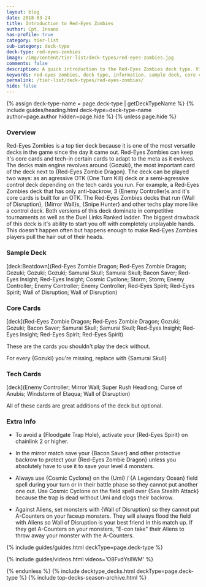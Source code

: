```yaml
---
layout: blog
date: 2018-03-24
title: Introduction to Red-Eyes Zombies
author: Cpt. Insano
has-profile: true
category: tier-list
sub-category: deck-type
deck-type: red-eyes-zombies
image: /img/content/tier-list/deck-types/red-eyes-zombies.jpg
comments: false
description: A quick introduction to the Red-Eyes Zombies deck type. View sample deck, core cards, tech cards, quick tips, guides, videos and other information.
keywords: red-eyes zombies, deck type, information, sample deck, core cards, tech cards, quick tips, guides, videos
permalink: /tier-list/deck-types/red-eyes-zombies/
hide: false
---
```


{% assign deck-type-name = page.deck-type | getDeckTypeName %}
{% include guides/heading.html deck-type=deck-type-name author=page.author hidden=page.hide %}
{% unless page.hide %}

### Overview
Red-Eyes Zombies is a top tier deck because it is one of the most versatile decks in the game since the day it came out. Red-Eyes Zombies can keep it's core cards and tech-in certain cards to adapt to the meta as it evolves. The decks main engine revolves around {Gozuki}, the most important card of the deck next to {Red-Eyes Zombie Dragon}. The deck can be played two ways: as an agressive OTK (One Turn Kill) deck or a semi-agressive control deck depending on the tech cards you run. For example, a Red-Eyes Zombies deck that has only anti-backrow, 3 {Enemy Controller}s and it's core cards is built for an OTK. The Red-Eyes Zombies decks that run {Wall of Disruption}, {Mirror Wall}s, {Snipe Hunter} and other techs play more like a control deck. Both versions of this deck dominate in competitive tournaments as well as the Duel Links Ranked ladder. The biggest drawback of this deck is it's ability to start you off with completely unplayable hands. This doesn't happen often but happens enough to make Red-Eyes Zombies players pull the hair out of their heads.

### Sample Deck

[deck:Beatdown](Red-Eyes Zombie Dragon; Red-Eyes Zombie Dragon; Gozuki; Gozuki; Gozuki; Samurai Skull; Samurai Skull; Bacon Saver; Red-Eyes Insight; Red-Eyes Insight; Cosmic Cyclone; Storm; Storm; Enemy Controller; Enemy Controller; Enemy Controller; Red-Eyes Spirit; Red-Eyes Spirit; Wall of Disruption; Wall of Disruption) 

### Core Cards

[deck](Red-Eyes Zombie Dragon; Red-Eyes Zombie Dragon; Gozuki; Gozuki; Bacon Saver; Samurai Skull; Samurai Skull; Red-Eyes Insight; Red-Eyes Insight; Red-Eyes Spirit; Red-Eyes Spirit)

These are the cards you shouldn't play the deck without.

For every {Gozuki} you're missing, replace with {Samurai Skull}    

### Tech Cards

[deck](Enemy Controller; Mirror Wall; Super Rush Headlong; Curse of Anubis; Windstorm of Etaqua; Wall of Disruption)

All of these cards are great additions of the deck but optional.

### Extra Info

- To avoid a {Floodgate Trap Hole}, activate your {Red-Eyes Spirit} on chainlink 2 or higher.

- In the mirror match save your {Bacon Saver} and other protective backrow to protect your {Red-Eyes Zombie Dragon} unless you absolutely have to use it to save your level 4 monsters.

- Always use {Cosmic Cyclone} on the {Umi} / {A Legendary Ocean} field spell during your turn or in their battle phase so they cannot put another one out. Use Cosmic Cyclone on the field spell over {Sea Stealth Attack} because the trap is dead without Umi and clogs their backrow.

- Against Aliens, set monsters with {Wall of Disruption} so they cannot put A-Counters on your faceup monsters. They will always flood the field with Aliens so Wall of Disruption is your best friend in this match up. If they get A-Counters on your monsters, "E-con take" their Aliens to throw away your monster with the A-Counters.

{% include guides/guides.html deckType=page.deck-type %}

{% include guides/videos.html videos='O8FvdYslIWM' %}

{% endunless %}
{% include decktype_decks.html deckType=page.deck-type %}
{% include top-decks-season-archive.html %}